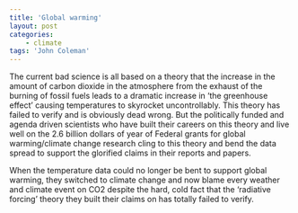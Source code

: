 ```yaml
---
title: 'Global warming'
layout: post
categories:
    - climate
tags: 'John Coleman'
---
```


The current bad science is all based on a theory that the increase in the amount of carbon dioxide in the atmosphere from the exhaust of the burning of fossil fuels leads to a dramatic increase in ‘the greenhouse effect’ causing temperatures to skyrocket uncontrollably. This theory has failed to verify and is obviously dead wrong. But the politically funded and agenda driven scientists who have built their careers on this theory and live well on the 2.6 billion dollars of year of Federal grants for global warming/climate change research cling to this theory and bend the data spread to support the glorified claims in their reports and papers.  
  
When the temperature data could no longer be bent to support global warming, they switched to climate change and now blame every weather and climate event on CO2 despite the hard, cold fact that the ‘radiative forcing’ theory they built their claims on has totally failed to verify.